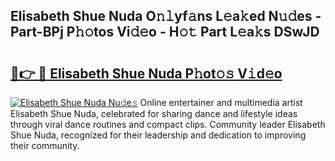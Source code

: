 ## Elisabeth Shue Nuda O𝚗𝚕yf𝚊ns L𝚎a𝚔ed N𝚞𝚍es - Part-BPj P𝚑𝚘tos Vi𝚍𝚎o - H𝚘𝚝 Part L𝚎a𝚔s DSwJD

# <h2><a href="http://kff4kwc.oniu.top/?m=Elisabeth+Shue+Nuda">🔗👉 🔴 Elisabeth Shue Nuda P𝚑ot𝚘𝚜 V𝚒d𝚎o</a></h2>

[![Elisabeth Shue Nuda Nu𝚍e𝚜](https://i.imgur.com/0qMVB7G.gif)](http://kff4kwc.oniu.top/?m=Elisabeth+Shue+Nuda)
Online entertainer and multimedia artist Elisabeth Shue Nuda, celebrated for sharing dance and lifestyle ideas through viral dance routines and compact clips. Community leader Elisabeth Shue Nuda, recognized for their leadership and dedication to improving their community.  
